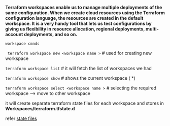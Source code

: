 **Terraform workspaces enable us to manage multiple deployments of the same configuration. When we create cloud resources using the Terraform configuration language, the resources are created in the default workspace. It is a very handy tool that lets us test configurations by giving us flexibility in resource allocation, regional deployments, multi-account deployments, and so on.**



``` workspace cmnds ```

` terraform workspace new <workspace name >`  # used for creating new workspace

` terraform workspace list `     # it will fetch the list of workspaces we had 

` terraform workspace show `    # shows the current workspace ( *)

` terraform workspace select <workspace name > `   # selecting the required workspace --> move to other workspace




it will create separate terraform state files for each workspace and stores in **Workspaces/terraform.tfstate.d** 

refer [state files ](Workspaces/terraform.tfstate.d)
